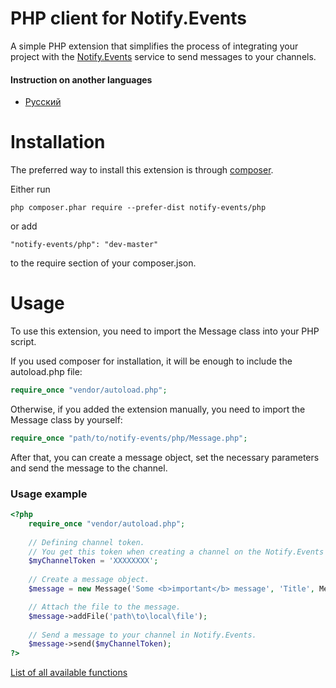 # PHP client for Notify.Events

A simple PHP extension that simplifies the process of integrating your project with the [Notify.Events](https://notify.events) service to send messages to your channels.

#### Instruction on another languages

- [Русский](/docs/ru-RU/README.md)

# Installation

The preferred way to install this extension is through [composer](http://getcomposer.org/download/).

Either run

```
php composer.phar require --prefer-dist notify-events/php
```

or add

```
"notify-events/php": "dev-master"
```

to the require section of your composer.json.

# Usage

To use this extension, you need to import the Message class into your PHP script.

If you used composer for installation, it will be enough to include the autoload.php file:

```php
require_once "vendor/autoload.php";
```

Otherwise, if you added the extension manually, you need to import the Message class by yourself:

```php
require_once "path/to/notify-events/php/Message.php";
```

After that, you can create a message object, set the necessary parameters and send the message to the channel.

### Usage example

```php
<?php
    require_once "vendor/autoload.php";
    
    // Defining channel token.
    // You get this token when creating a channel on the Notify.Events service.
    $myChannelToken = 'XXXXXXXX';
    
    // Create a message object.
    $message = new Message('Some <b>important</b> message', 'Title', Message::PRIORITY_HIGH, Message::LEVEL_ERROR);

    // Attach the file to the message.
    $message->addFile('path\to\local\file');
    
    // Send a message to your channel in Notify.Events.
    $message->send($myChannelToken);
?>
```

[List of all available functions](/docs/en-US/Message.md)
